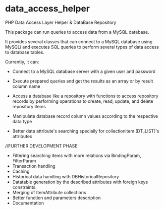 # data_access_helper
PHP Data Access Layer Helper & DataBase Repository

This package can run queries to access data from a MySQL database.

It provides several classes that can connect to a MySQL database using MySQLi and executes SQL queries to perform several types of data access to database tables.

Currently, it can:

- Connect to a MySQL database server with a given user and password

- Execute prepared queries and get the results as an array or by result column name

- Access a database like a repository with functions to access repository records by performing operations to create, read, update, and delete repository items

- Manipulate database record column values according to the respective data type

- Better data attribute's searching specially for collectionitem (DT_LIST)'s attributes

//FURTHER DEVELOPMENT PHASE
- Filtering searching items with more relations via BindingParam, FilterParam
- Transaction handling
- Caching
- Historical data handling with DBHistoricalRepository
- Datatable generation by the described attributes with foreign keys constraints.
- Merging of ItemAttribute collections
- Better function and parameters description
- Documentation